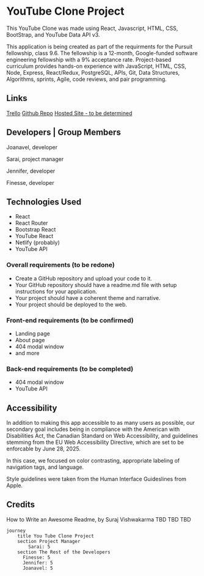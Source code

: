 # YouTube Clone Project

This YouTube Clone was made using React, Javascript, HTML, CSS, BootStrap, and YouTube Data API v3.

This application is being created as part of the requirments for the Pursuit fellowship, class 9.6. The fellowship is a 12-month, Google-funded software engineering fellowship with a 9% acceptance rate. Project-based curriculum provides hands-on experience with JavaScript, HTML, CSS, Node, Express, React/Redux, PostgreSQL, APIs, Git, Data Structures, Algorithms, sprints, Agile, code reviews, and pair programming.

## Links

[Trello](https://trello.com/b/0ZAQ0jmM/youtube-clone-project)
[Github Repo](https://github.com/Sarai-ii/youtube-clone-project)
[Hosted Site - to be determined](https:/)

## Developers | Group Members

Joanavel, developer

Sarai, project manager

Jennifer, developer

Finesse, developer

## Technologies Used

* React
* React Router
* Bootstrap React
* YouTube React
* Netlify (probably)
* YouTube API
>
### Overall requirements (to be redone)
>
* Create a GitHub repository and upload your code to it.
* Your GitHub repository should have a readme.md file with setup instructions for your application.
* Your project should have a coherent theme and narrative.
* Your project should be deployed to the web.
>
### Front-end requirements (to be confirmed)
>
* Landing page
* About page
* 404 modal window
* and more
>
### Back-end requirements (to be completed)
>
* 404 modal window
* YouTube API
>
## Accessibility
>
In addition to making this app accessible to as many
users as possible, our secondary goal includes being in
compliance with the American with Disabilities Act,
the Canadian Standard on Web Accessibility, and
guidelines stemming from the EU Web Accessibility
Directive, which are set to be enforcable by June 28, 2025.
>
In this case, we focused on color contrasting, appropriate
labeling of navigation tags, and language.
>
Style guidelines were taken from the Human Interface
Guideslines from Apple.
>
## Credits
>
How to Write an Awesome Readme, by Suraj Vishwakarma
TBD
TBD
TBD

```mermaid
journey
    title You Tube Clone Project
    section Project Manager
        Sarai: 5
    section The Rest of the Developers
      Finesse: 5
      Jennifer: 5
      Joanavel: 5
